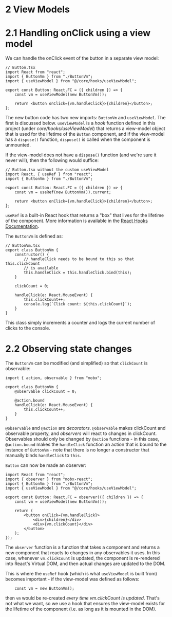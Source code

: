 # 2 View Models
# 2.1 Handling onClick using a view model
We can handle the onClick event of the button in a separate view model:
```tsx
// Button.tsx
import React from "react";
import { ButtonVm } from "./ButtonVm";
import { useViewModel } from "@/core/hooks/useViewModel";

export const Button: React.FC = ({ children }) => {
    const vm = useViewModel(new ButtonVm());

    return <button onClick={vm.handleClick}>{children}</button>;
};
```
The new button code has two new imports: `ButtonVm` and `useViewModel`. The first is discussed below. `useViewModel` is a *hook* function defined in this project (under *core/hooks/useViewModel*) that returns a view-model object that is used for the lifetime of the `Button` component, and if the view-model has a `dispose()` function, `dispose()` is called when the component is unmounted.

If the view-model does not have a `dispose()` function (and we're sure it never will), then the following would suffice:
```tsx
// Button.tsx without the custom useViewModel
import React, { useRef } from "react";
import { ButtonVm } from "./ButtonVm";

export const Button: React.FC = ({ children }) => {
    const vm = useRef(new ButtonVm()).current;

    return <button onClick={vm.handleClick}>{children}</button>;
};
```
`useRef` is a built-in React hook that returns a "box" that lives for the lifetime of the component. More information is available in the [React Hooks Documentation](https://reactjs.org/docs/hooks-reference.html#useref).

The `ButtonVm` is defined as:
```tsx
// ButtonVm.tsx
export class ButtonVm {
    constructor() {
        // handleClick needs to be bound to this so that this.clickCount
        // is available
        this.handleClick = this.handleClick.bind(this);
    }

    clickCount = 0;

    handleClick(e: React.MouseEvent) {
        this.clickCount++;
        console.log(`Click count: ${this.clickCount}`);
    }
}
```
This class simply increments a counter and logs the current number of clicks to the console.

# 2.2 Observing state changes
The `ButtonVm` can be modified (and simplified) so that `clickCount` is observable:
```tsx
import { action, observable } from "mobx";

export class ButtonVm {
    @observable clickCount = 0;

    @action.bound
    handleClick(e: React.MouseEvent) {
        this.clickCount++;
    }
}
```
`@observable` and `@action` are *decorators*. `@observable` makes clickCount and observable property, and *observers* will react to changes in clickCount. Observables should only be changed by `@action` functions - in this case, `@action.bound` makes the `handleClick` function an action that is bound to the instance of `ButtonVm` - note that there is no longer a constructor that manually binds `handleClick` to `this`.

`Button` can now be made an observer:
```tsx
import React from "react";
import { observer } from "mobx-react";
import { ButtonVm } from "./ButtonVm";
import { useViewModel } from "@/core/hooks/useViewModel";

export const Button: React.FC = observer(({ children }) => {
    const vm = useViewModel(new ButtonVm());

    return (
        <button onClick={vm.handleClick}>
            <div>{children}</div>
            <div>{vm.clickCount}</div>
        </button>
    );
});
```
The `observer` function is a function that takes a component and returns a new component that reacts to changes in any observables it uses. In this case, whenever `vm.clickCount` is updated, the component is re-rendered into React's Virtual DOM, and then actual changes are updated to the DOM.

This is where the `useRef` hook (which is what `useViewModel` is built from) becomes important - if the view-model was defined as follows:
```tsx
    const vm = new ButtonVm();
```
then `vm` would be re-created *every time vm.clickCount is updated*. That's not what we want, so we use a hook that ensures the view-model exists for the lifetime of the component (i.e. as long as it is mounted in the DOM).

